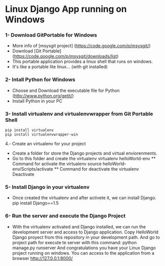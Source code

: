 Linux Django App running on Windows 
==============================================
  
### 1- Download GitPortable for Windows
* More info of [msysgit project] (https://code.google.com/p/msysgit/)
* Download [Git Portable] (https://code.google.com/p/msysgit/downloads/list)
* This portable application provides a linux shell that runs on windows.
* It's like a portable lite linux... (with git installed)
			 
### 2- Intall Python for Windows
* Choose and Download the executable file for Python (http://www.python.org/getit/)
* Install Python in your PC
           
             
### 3- Install virtualenv and virtualenvwrapper from Git Portable Shell
    pip install virtualenv
    pip install virtualenvwrapper-win

4.- Create an virtualenv for your project
* Create a folder for store the Django projects and virtual enviorenments.
* Go to this folder and create the virtualenv
    virtualenv helloWorld-env
** Command for activate the virtualenv
    source helloWorld-env/Scripts/activate
** Command for deactivate the virtualenv
    Deactivate

### 5- Install Django in your virtualenv
* Once created the virtualenv and after activete it, we can install Django.
    pip install Django==1.5

### 6- Run the server and execute the Django Project
* With the virtualenv activated and Django installed, we can run the development server and access to Django application.
Copy HelloWorld Django proyect from this repository in your development path.
And go to project path for execute te server with this command:
    python manage.py runserver
And congratulations you have your Linux Django project running on windows.
You can access to the application from a browser
    http://127.0.0.1:8000/
